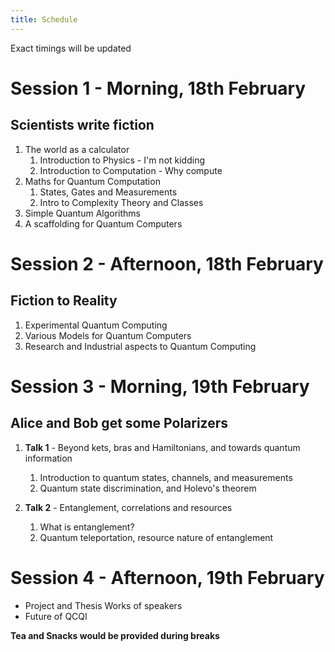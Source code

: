 ```yaml
---
title: Schedule
---
```


Exact timings will be updated

# Session 1 - Morning, 18th February

## Scientists write fiction

1. The world as a calculator
   1. Introduction to Physics - I'm not kidding
   2. Introduction to Computation - Why compute
2. Maths for Quantum Computation
   1. States, Gates and Measurements
   2. Intro to Complexity Theory and Classes
3. Simple Quantum Algorithms
4. A scaffolding for Quantum Computers

# Session 2 - Afternoon, 18th February

## Fiction to Reality

1. Experimental Quantum Computing
2. Various Models for Quantum Computers
3. Research and Industrial aspects to Quantum Computing

# Session 3 - Morning, 19th February

## Alice and Bob get some Polarizers

1. **Talk 1** - Beyond kets, bras and Hamiltonians, and towards quantum information
   1. Introduction to quantum states, channels, and measurements
   2. Quantum state discrimination, and Holevo's theorem

1. **Talk 2** - Entanglement, correlations and resources
   1. What is entanglement?
   2. Quantum teleportation, resource nature of entanglement

# Session 4 - Afternoon, 19th February

- Project and Thesis Works of speakers
- Future of QCQI

**Tea and Snacks would be provided during breaks**
